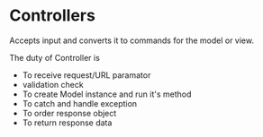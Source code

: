 Controllers
===
Accepts input and converts it to commands for the model or view.

The duty of Controller is
- To receive request/URL paramator
- validation check
- To create Model instance and run it's method
- To catch and handle exception
- To order response object
- To return response data
